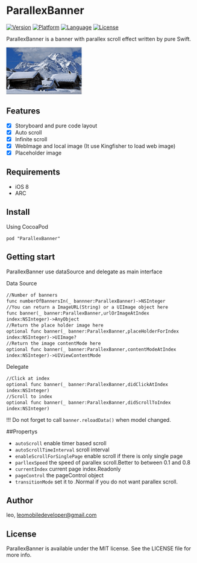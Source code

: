 # ParallexBanner

 [![Version](https://img.shields.io/cocoapods/v/ParallexBanner.svg?style=flat)](http://cocoapods.org/pods/ParallexBanner)  [![Platform](http://img.shields.io/badge/platform-ios-blue.svg?style=flat
)](https://developer.apple.com/iphone/index.action)
 [![Language](http://img.shields.io/badge/language-swift-brightgreen.svg?style=flat
)](https://developer.apple.com/swift)
 [![License](http://img.shields.io/badge/license-MIT-lightgrey.svg?style=flat
)](http://mit-license.org)

ParallexBanner is a banner with parallex scroll effect written by pure Swift.

<img src="https://github.com/LeoMobileDeveloper/ParallexBanner/blob/master/ScreenShots/gif.gif?raw=true" width="200">

## Features

- [x] Storyboard and pure code layout
- [x] Auto scroll
- [x] Infinite scroll
- [x] WebImage and local image (It use Kingfisher to load web image)
- [x] Placeholder image

## Requirements

- iOS 8
- ARC

## Install

Using CocoaPod

```
pod "ParallexBanner"
```

## Getting start

ParallexBanner use dataSource and delegate as main interface

Data Source

```
//Number of banners
func numberOfBannersIn(_ bannner:ParallexBanner)->NSInteger
//You can return a ImageURL(String) or a UIImage object here
func banner(_ banner:ParallexBanner,urlOrImageAtIndex index:NSInteger)->AnyObject
//Return the place holder image here
optional func banner(_ banner:ParallexBanner,placeHolderForIndex index:NSInteger)->UIImage?
//Return the image contentMode here
optional func banner(_ banner:ParallexBanner,contentModeAtIndex index:NSInteger)->UIViewContentMode

```

Delegate

```
//Click at index
optional func banner(_ banner:ParallexBanner,didClickAtIndex index:NSInteger)
//Scroll to index
optional func banner(_ banner:ParallexBanner,didScrollToIndex index:NSInteger)
```

!!! Do not forget to call `banner.reloadData()` when model changed.

##Propertys

- `autoScroll` enable timer based scroll
- `autoScrollTimeInterval` scroll interval
- `enableScrollForSinglePage`  enable scroll if there is only single page
- `parllexSpeed` the speed of parallex scroll.Better to between 0.1 and 0.8
- `currentIndex` current page index.Readonly
- `pageControl` the pageControl object 
- `transitionMode` set it to .Normal if you do not want parallex scroll.


## Author

leo, leomobiledeveloper@gmail.com

## License

ParallexBanner is available under the MIT license. See the LICENSE file for more info.
